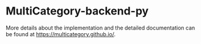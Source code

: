 # MultiCategory-backend-py

More details about the implementation and the detailed documentation can be found at https://multicategory.github.io/.

